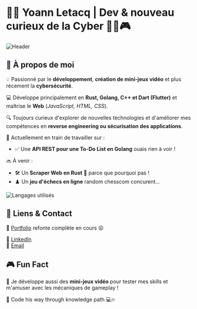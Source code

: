 # 👨‍💻 Yoann Letacq | Dev &  nouveau curieux de la Cyber 🔐🚀🎮

![Header](https://capsule-render.vercel.app/api?type=waving&color=gradient&height=180&section=header&text=Yoann%20Letacq&fontSize=35&fontAlignY=35&desc=Ing%C3%A9nieur%20Dev%20%26%20Cybers%C3%A9curit%C3%A9&descSize=20)

## 🚀 À propos de moi

💡 Passionné par le **développement**, **création de mini-jeux vidéo** et plus récement la **cybersécurité**. 

💻 Développe principalement en **Rust, Golang, C++ et Dart (Flutter)** et maîtrise le **Web** (*JavaScript, HTML, CSS*).

🔍 Toujours curieux d'explorer de nouvelles technologies et d'améliorer mes compétences en **reverse engineering ou sécurisation des applications**.

🎯 Actuellement en train de travailler sur :

- ✅ Une **API REST pour une To-Do List en Golang** ouais rien à voir ! 

🔜 À venir :

- 🛠️ Un **Scraper Web en Rust** 🦀 parce que pourquoi pas !
- ♟️ Un **jeu d'échecs en ligne** random chesscom concurent...

![Langages utilisés](https://github-readme-stats.vercel.app/api/top-langs/?username=yoannletacq&layout=compact&theme=radical)

## 🔗 Liens & Contact

📌 [Portfolio](https://yoannletacq.dev)  refonte complète en cours 😲

💼 [LinkedIn](https://linkedin.com/in/yoannletacq)  
📧 [Email](mailto:yoannletacq0@gmail.com)

## 🎮 Fun Fact

🎲 Je développe aussi des **mini-jeux vidéo** pour tester mes skills et m'amuser avec les mécaniques de gameplay !

🚀 Code his way through knowledge path 💻🔥
